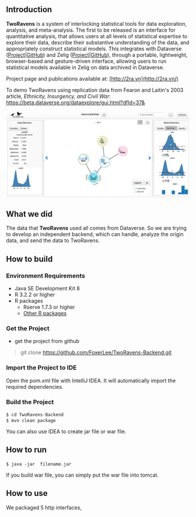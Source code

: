 ## Introduction

**TwoRavens** is a system of interlocking statistical tools for data exploration, analysis, and meta-analysis. The first to be released is an interface for quantitative analysis, that allows users at all levels of statistical expertise to explore their data, describe their substantive understanding of the data, and appropriately construct statistical models. This integrates with Dataverse ([Project](http://dataverse.org/)|[GitHub](https://github.com/IQSS/dataverse)) and Zelig ([Project](http://zeligproject.org/)|[GitHub](https://github.com/IQSS/Zelig)), through a portable, lightweight, browser-based and gesture-driven interface, allowing users to run statistical models available in Zelig on data archived in Dataverse.

Project page and publications available at: [http://2ra.vn](http://2ra.vn/)

To demo TwoRavens using replication data from Fearon and Laitin's 2003 article, *Ethnicity, Insurgency, and Civil War*: <https://beta.dataverse.org/dataexplore/gui.html?dfId=37&>

![](images/example2Rpage.png)

## What we did

The data that **TwoRavens** used all comes from Dataverse. So we are trying to develop an independent backend, which can handle, analyze the origin data, and send the data to TwoRavens.

## How to build

###  Environment Requirements

- Java SE Development Kit 8
- R 3.2.2 or higher
- R packages
  - Rserve 1.7.3 or higher
  - [Other R packages](https://github.com/FoxerLee/TwoRavens-Backend/Doc/package-versions.txt)

###  Get the Project

- get the project from github

> git clone https://github.com/FoxerLee/TwoRavens-Backend.git

### Import the Project to IDE

Open the pom.xml file with IntelliJ IDEA. It will automatically import the required dependencies.

### Build the Project

```shell
$ cd TwoRavens-Backend
$ mvn clean package
```

You can also use IDEA to create jar file or war file.

 ## How to run

```shell
$ java -jar  filename.jar
```

If you build war file,  you can simply put the war file into tomcat.

## How to use

We packaged 5 http interfaces, 